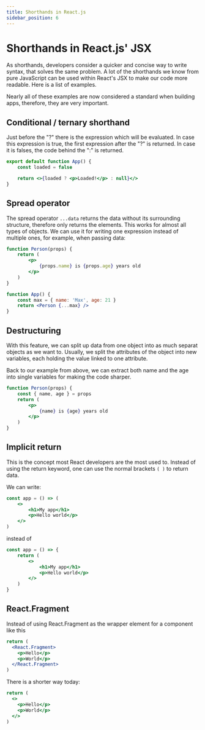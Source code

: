 ```yaml
---
title: Shorthands in React.js
sidebar_position: 6
---
```


# Shorthands in React.js' JSX

As shorthands, developers consider a quicker and concise way to write syntax, that solves the same problem.
A lot of the shorthands we know from pure JavaScript can be used within React's JSX to make our code more readable.
Here is a list of examples.

Nearly all of these examples are now considered a standard when building apps, therefore, they are very important.

## Conditional / ternary shorthand

Just before the "?" there is the expression which will be evaluated.
In case this expression is true, the first expression after the "?" is returned.
In case it is falses, the code behind the ":" is returned.

```jsx
export default function App() {
	const loaded = false

	return <>{loaded ? <p>Loaded!</p> : null}</>
}
```

## Spread operator

The spread operator <code>...data</code> returns the data without its surrounding structure, therefore only returns the elements.
This works for almost all types of objects. We can use it for writing one expression instead of multiple ones, for example, when passing data:

```jsx
function Person(props) {
	return (
		<p>
			{props.name} is {props.age} years old
		</p>
	)
}

function App() {
	const max = { name: 'Max', age: 21 }
	return <Person {...max} />
}
```

## Destructuring

With this feature, we can split up data from one object into as much separat objects as we want to.
Usually, we split the attributes of the object into new variables, each holding the value linked to one attribute.

Back to our example from above, we can extract both name and the age into single variables for making the code sharper.

```jsx
function Person(props) {
	const { name, age } = props
	return (
		<p>
			{name} is {age} years old
		</p>
	)
}
```

## Implicit return

This is the concept most React developers are the most used to.
Instead of using the return keyword, one can use the normal brackets <code>( )</code> to return data.

We can write:

```jsx
const app = () => (
	<>
		<h1>My app</h1>
		<p>Hello world</p>
	</>
)
```

instead of

```jsx
const app = () => {
	return (
		<>
			<h1>My app</h1>
			<p>Hello world</p>
		</>
	)
}
```

## React.Fragment 

Instead of using React.Fragment as the wrapper element for a component like this

```jsx
return (
  <React.Fragment> 
    <p>Hello</p>
    <p>World</p>
  </React.Fragment>
)
```

There is a shorter way today: 

```jsx
return (
  <>
    <p>Hello</p>
    <p>World</p>
  </>
)
```